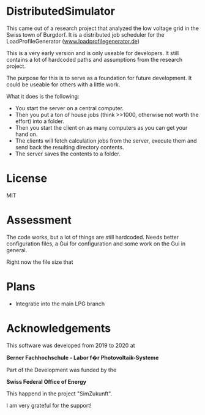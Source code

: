﻿# DistributedSimulator

This came out of a research project that analyzed the low voltage grid in the Swiss town of Burgdorf. It is a distributed job scheduler for the LoadProfileGenerator (www.loadprofilegenerator.de)

This is a very early version and is only useable for developers. It still contains a lot of hardcoded paths and assumptions from the research project.

The purpose for this is to serve as a foundation for future development. It could be useable for others with a little work.

What it does is the following:
- You start the server on a central computer. 
- Then you put a ton of house jobs (think >>1000, otherwise not worth the effort) into a folder. 
- Then you start the client on as many computers as you can get your hand on. 
- The clients will fetch calculation jobs from the server, execute them and send back the resulting directory contents.
- The server saves the contents to a folder.

# License

MIT

# Assessment

The code works, but a lot of things are still hardcoded. Needs better configuration files, a Gui for configuration and some work on the Gui in general.

Right now the file size that 

# Plans

- Integratie into the main LPG branch

# Acknowledgements

This software was developed from 2019 to 2020  at

__Berner Fachhochschule - Labor f�r Photovoltaik-Systeme__

Part of the Development was funded by the

__Swiss Federal Office of Energy__

This happend in the project "SimZukunft".

I am very grateful for the support!